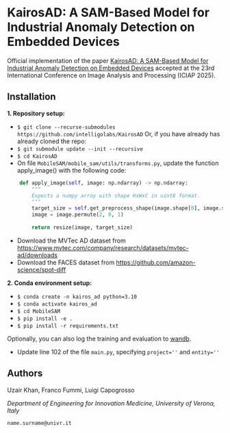 # KairosAD: A SAM-Based Model for Industrial Anomaly Detection on Embedded Devices #

Official implementation of the paper [KairosAD: A SAM-Based Model for Industrial Anomaly Detection on Embedded Devices]() accepted at the 23rd International Conference on Image Analysis and Processing (ICIAP 2025).


## Installation ##

**1. Repository setup:**
* `$ git clone --recurse-submodules https://github.com/intelligolabs/KairosAD`
Or, if you have already has already cloned the repo:
* `$ git submodule update --init --recursive`
* `$ cd KairosAD`
* On file `MobileSAM/mobile_sam/utils/transforms.py`, update the function apply_image() with the following code:
```python
    def apply_image(self, image: np.ndarray) -> np.ndarray:
        """
        Expects a numpy array with shape HxWxC in uint8 format.
        """
        target_size = self.get_preprocess_shape(image.shape[0], image.shape[1], self.target_length)
        image = image.permute(2, 0, 1)
        
        return resize(image, target_size)
```
* Download the MVTec AD dataset from https://www.mvtec.com/company/research/datasets/mvtec-ad/downloads
* Download the FACES dataset from https://github.com/amazon-science/spot-diff

**2. Conda environment setup:**
* `$ conda create -n kairos_ad python=3.10`
* `$ conda activate kairos_ad`
* `$ cd MobileSAM`
* `$ pip install -e .`
* `$ pip install -r requirements.txt`

Optionally, you can also log the training and evaluation to [wandb](https://wandb.ai).
* Update line 102 of the file `main.py`, specifying `project=''` and `entity=''`


## Authors ##

Uzair Khan, Franco Fummi, Luigi Capogrosso

*Department of Engineering for Innovation Medicine, University of Verona, Italy*

`name.surname@univr.it`
